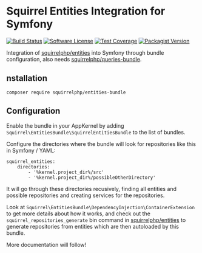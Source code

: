 Squirrel Entities Integration for Symfony
=========================================

[![Build Status](https://img.shields.io/travis/com/squirrelphp/entities-bundle.svg)](https://travis-ci.com/squirrelphp/entities-bundle) [![Software License](https://img.shields.io/badge/license-MIT-success.svg?style=flat-round)](LICENSE) [![Test Coverage](https://api.codeclimate.com/v1/badges/a1673a906f5c334125c1/test_coverage)](https://codeclimate.com/github/squirrelphp/entities-bundle/test_coverage) [![Packagist Version](https://img.shields.io/packagist/v/squirrelphp/entities-bundle.svg?style=flat-round)](https://packagist.org/packages/squirrelphp/entities-bundle)

Integration of [squirrelphp/entities](https://github.com/squirrelphp/entities) into Symfony through bundle configuration, also needs [squirrelphp/queries-bundle](https://github.com/squirrelphp/queries-bundle).

nstallation
------------

```
composer require squirrelphp/entities-bundle
```

Configuration
-------------

Enable the bundle in your AppKernel by adding `Squirrel\EntitiesBundle\SquirrelEntitiesBundle` to the list of bundles.

Configure the directories where the bundle will look for repositories like this in Symfony / YAML:

    squirrel_entities:
        directories:
            - '%kernel.project_dir%/src'
            - '%kernel.project_dir%/possibleOtherDirectory'
            
It will go through these directories recusively, finding all entities and possible repositories and creating services for the repositories.

Look at `Squirrel\EntitiesBundle\DependencyInjection\ContainerExtension` to get more details about how it works, and check out the `squirrel_repositories_generate` bin command in [squirrelphp/entities](https://github.com/squirrelphp/entities) to generate repositories from entities which are then autoloaded by this bundle.

More documentation will follow!